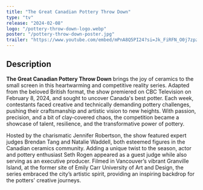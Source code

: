 ```yaml
---
title: "The Great Canadian Pottery Throw Down"
type: "tv"
release: "2024-02-08"
logo: "/pottery-throw-down-logo.webp"
poster: "/pottery-throw-down-poster.jpg"
trailer: "https://www.youtube.com/embed/mPnA8Q5PI24?si=Jk_FiRFN_O0j7zpz"
---
```


## Description

**The Great Canadian Pottery Throw Down** brings the joy of ceramics to the small screen in this heartwarming and competitive reality series. Adapted from the beloved British format, the show premiered on CBC Television on February 8, 2024, and sought to uncover Canada's best potter. Each week, contestants faced creative and technically demanding pottery challenges, pushing their craftsmanship and artistic vision to new heights. With passion, precision, and a bit of clay-covered chaos, the competition became a showcase of talent, resilience, and the transformative power of pottery.

Hosted by the charismatic Jennifer Robertson, the show featured expert judges Brendan Tang and Natalie Waddell, both esteemed figures in the Canadian ceramics community. Adding a unique twist to the season, actor and pottery enthusiast Seth Rogen appeared as a guest judge while also serving as an executive producer. Filmed in Vancouver’s vibrant Granville Island, at the former site of Emily Carr University of Art and Design, the series embraced the city’s artistic spirit, providing an inspiring backdrop for the potters' creative journeys.